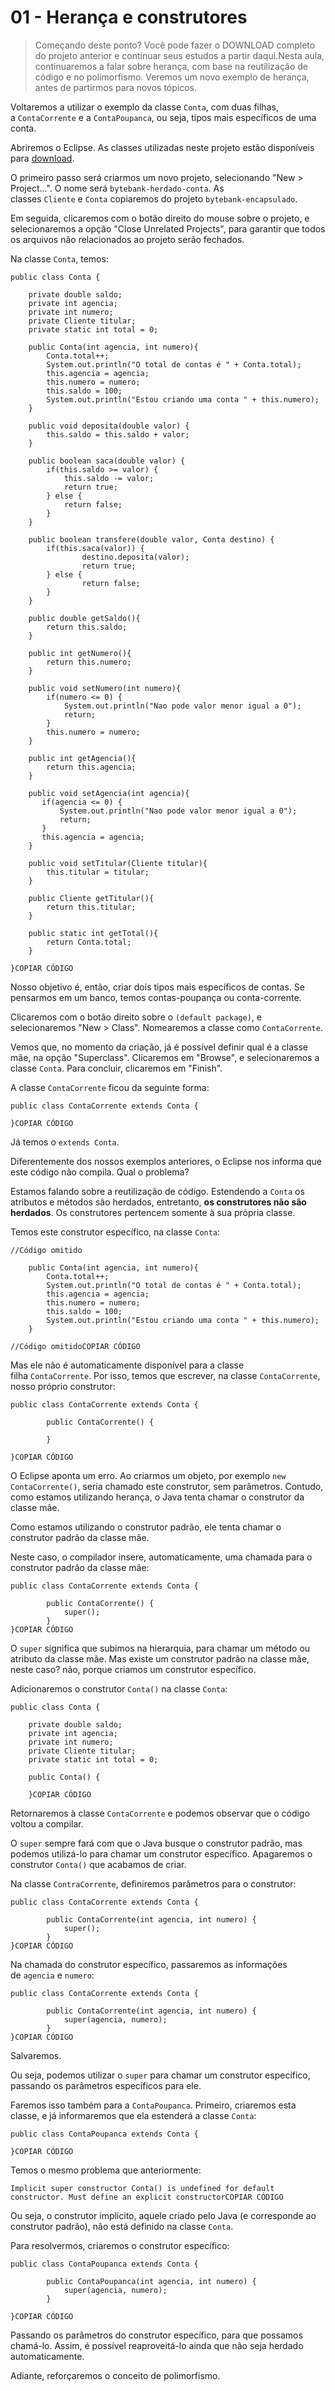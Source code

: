 # 01 - Herança e construtores

> Começando deste ponto? Você pode fazer o DOWNLOAD completo do projeto anterior e continuar seus estudos a partir daqui.Nesta aula, continuaremos a falar sobre herança, com base na reutilização de código e no polimorfismo. Veremos um novo exemplo de herança, antes de partirmos para novos tópicos.
> 

Voltaremos a utilizar o exemplo da classe `Conta`, com duas filhas, a `ContaCorrente` e a `ContaPoupanca`, ou seja, tipos mais específicos de uma conta.

Abriremos o Eclipse. As classes utilizadas neste projeto estão disponíveis para [download](https://caelum-online-public.s3.amazonaws.com/788-java-heranca-interfaces-polimorfismo/04/java3-aula4.zip).

O primeiro passo será criarmos um novo projeto, selecionando "New > Project...". O nome será `bytebank-herdado-conta`. As classes `Cliente` e `Conta` copiaremos do projeto `bytebank-encapsulado`.

Em seguida, clicaremos com o botão direito do mouse sobre o projeto, e selecionaremos a opção "Close Unrelated Projects", para garantir que todos os arquivos não relacionados ao projeto serão fechados.

Na classe `Conta`, temos:

```
public class Conta {

    private double saldo;
    private int agencia;
    private int numero;
    private Cliente titular;
    private static int total = 0;

    public Conta(int agencia, int numero){
        Conta.total++;
        System.out.println("O total de contas é " + Conta.total);
        this.agencia = agencia;
        this.numero = numero;
        this.saldo = 100;
        System.out.println("Estou criando uma conta " + this.numero);
    }

    public void deposita(double valor) {
        this.saldo = this.saldo + valor;
    }

    public boolean saca(double valor) {
        if(this.saldo >= valor) {
            this.saldo -= valor;
            return true;
        } else {
            return false;
        }
    }

    public boolean transfere(double valor, Conta destino) {
        if(this.saca(valor)) {
                destino.deposita(valor);
                return true;
        } else {
                return false;
        }
    }

    public double getSaldo(){
        return this.saldo;
    }

    public int getNumero(){
        return this.numero;
    }

    public void setNumero(int numero){
        if(numero <= 0) {
            System.out.println("Nao pode valor menor igual a 0");
            return;
        }
        this.numero = numero;
    }

    public int getAgencia(){
        return this.agencia;
    }

    public void setAgencia(int agencia){
       if(agencia <= 0) {
           System.out.println("Nao pode valor menor igual a 0");
           return;
       }
       this.agencia = agencia;
    }

    public void setTitular(Cliente titular){
        this.titular = titular;
    }

    public Cliente getTitular(){
        return this.titular;
    }

    public static int getTotal(){
        return Conta.total;
    }

}COPIAR CÓDIGO
```

Nosso objetivo é, então, criar dois tipos mais específicos de contas. Se pensarmos em um banco, temos contas-poupança ou conta-corrente.

Clicaremos com o botão direito sobre o `(default package)`, e selecionaremos "New > Class". Nomearemos a classe como `ContaCorrente`.

Vemos que, no momento da criação, já é possível definir qual é a classe mãe, na opção "Superclass". Clicaremos em "Browse", e selecionaremos a classe `Conta`. Para concluir, clicaremos em "Finish".

A classe `ContaCorrente` ficou da seguinte forma:

```
public class ContaCorrente extends Conta {

}COPIAR CÓDIGO
```

Já temos o `extends Conta`.

Diferentemente dos nossos exemplos anteriores, o Eclipse nos informa que este código não compila. Qual o problema?

Estamos falando sobre a reutilização de código. Estendendo a `Conta` os atributos e métodos são herdados, entretanto, **os construtores não são herdados**. Os construtores pertencem somente à sua própria classe.

Temos este construtor específico, na classe `Conta`:

```
//Código omitido

    public Conta(int agencia, int numero){
        Conta.total++;
        System.out.println("O total de contas é " + Conta.total);
        this.agencia = agencia;
        this.numero = numero;
        this.saldo = 100;
        System.out.println("Estou criando uma conta " + this.numero);
    }

//Código omitidoCOPIAR CÓDIGO
```

Mas ele não é automaticamente disponível para a classe filha `ContaCorrente`. Por isso, temos que escrever, na classe `ContaCorrente`, nosso próprio construtor:

```
public class ContaCorrente extends Conta {

        public ContaCorrente() {

        }

}COPIAR CÓDIGO
```

O Eclipse aponta um erro. Ao criarmos um objeto, por exemplo `new ContaCorrente()`, seria chamado este construtor, sem parâmetros. Contudo, como estamos utilizando herança, o Java tenta chamar o construtor da classe mãe.

Como estamos utilizando o construtor padrão, ele tenta chamar o construtor padrão da classe mãe.

Neste caso, o compilador insere, automaticamente, uma chamada para o construtor padrão da classe mãe:

```
public class ContaCorrente extends Conta {

        public ContaCorrente() {
            super();
        }
}COPIAR CÓDIGO
```

O `super` significa que subimos na hierarquia, para chamar um método ou atributo da classe mãe. Mas existe um construtor padrão na classe mãe, neste caso? não, porque criamos um construtor específico.

Adicionaremos o construtor `Conta()` na classe `Conta`:

```
public class Conta {

    private double saldo;
    private int agencia;
    private int numero;
    private Cliente titular;
    private static int total = 0;

    public Conta() {

    }COPIAR CÓDIGO
```

Retornaremos à classe `ContaCorrente` e podemos observar que o código voltou a compilar.

O `super` sempre fará com que o Java busque o construtor padrão, mas podemos utilizá-lo para chamar um construtor específico. Apagaremos o construtor `Conta()` que acabamos de criar.

Na classe `ContraCorrente`, definiremos parâmetros para o construtor:

```
public class ContaCorrente extends Conta {

        public ContaCorrente(int agencia, int numero) {
            super();
        }
}COPIAR CÓDIGO
```

Na chamada do construtor específico, passaremos as informações de `agencia` e `numero`:

```
public class ContaCorrente extends Conta {

        public ContaCorrente(int agencia, int numero) {
            super(agencia, numero);
        }
}COPIAR CÓDIGO
```

Salvaremos.

Ou seja, podemos utilizar o `super` para chamar um construtor específico, passando os parâmetros específicos para ele.

Faremos isso também para a `ContaPoupanca`. Primeiro, criaremos esta classe, e já informaremos que ela estenderá a classe `Conta`:

```
public class ContaPoupanca extends Conta {

}COPIAR CÓDIGO
```

Temos o mesmo problema que anteriormente:

```
Implicit super constructor Conta() is undefined for default constructor. Must define an explicit constructorCOPIAR CÓDIGO
```

Ou seja, o construtor implícito, aquele criado pelo Java (e corresponde ao construtor padrão), não está definido na classe `Conta`.

Para resolvermos, criaremos o construtor específico:

```
public class ContaPoupanca extends Conta {

        public ContaPoupanca(int agencia, int numero) {
            super(agencia, numero);
        }

}COPIAR CÓDIGO
```

Passando os parâmetros do construtor específico, para que possamos chamá-lo. Assim, é possível reaproveitá-lo ainda que não seja herdado automaticamente.

Adiante, reforçaremos o conceito de polimorfismo.